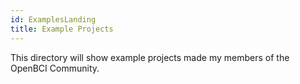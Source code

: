 ```yaml
---
id: ExamplesLanding
title: Example Projects
---
```


This directory will show example projects made my members of the OpenBCI Community.
